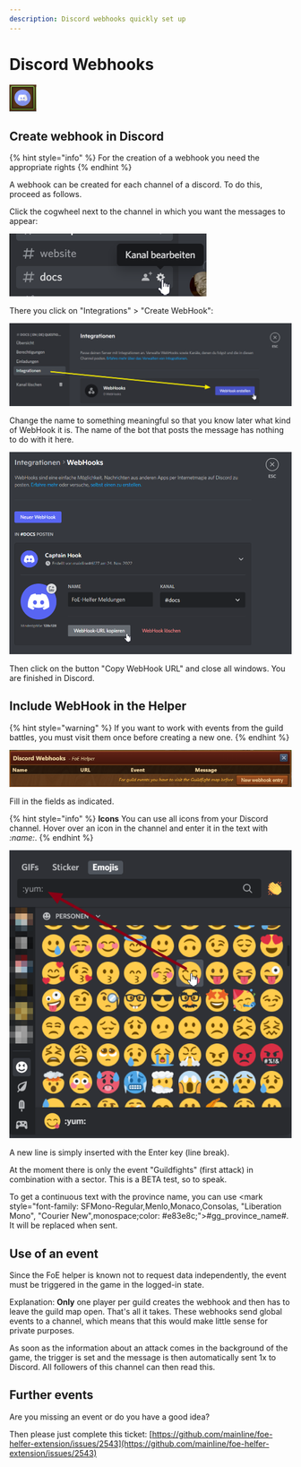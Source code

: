 ```yaml
--- 
description: Discord webhooks quickly set up
--- 
```


# Discord Webhooks

![Aufbau](./.images/modul-icon.png)

## Create webhook in Discord

{% hint style="info" %}
For the creation of a webhook you need the appropriate rights
{% endhint %}

A webhook can be created for each channel of a discord. To do this, proceed as follows.

Click the cogwheel next to the channel in which you want the messages to appear:

![Aufbau](./.images/search-channel.png)

There you click on "Integrations" > "Create WebHook":

![Aufbau](./.images/integration-create-webhook.png)

Change the name to something meaningful so that you know later what kind of WebHook it is. The name of the bot that posts the message has nothing to do with it here.

![Aufbau](./.images/change-name-and-save.png)

Then click on the button "Copy WebHook URL" and close all windows. You are finished in Discord.

## Include WebHook in the Helper

{% hint style="warning" %}
If you want to work with events from the guild battles, you must visit them once before creating a new one.
{% endhint %}

![Übersicht](./.images/overview.png)

Fill in the fields as indicated.

{% hint style="info" %}
**Icons** You can use all icons from your Discord channel. Hover over an icon in the channel and enter it in the text with _:name:_.
{% endhint %}

![Aufbau](./.images/emojis.png)

A new line is simply inserted with the Enter key (line break).

At the moment there is only the event "Guildfights" (first attack) in combination with a sector. This is a BETA test, so to speak.

To get a continuous text with the province name, you can use <mark style="font-family: SFMono-Regular,Menlo,Monaco,Consolas, "Liberation Mono", "Courier New",monospace;color: #e83e8c;">#gg_province_name#</mark>. It will be replaced when sent.

## Use of an event

Since the FoE helper is known not to request data independently, the event must be triggered in the game in the logged-in state.

Explanation: **Only** one player per guild creates the webhook and then has to leave the guild map open. That's all it takes. These webhooks send global events to a channel, which means that this would make little sense for private purposes.

As soon as the information about an attack comes in the background of the game, the trigger is set and the message is then automatically sent 1x to Discord. All followers of this channel can then read this.

## Further events

Are you missing an event or do you have a good idea?

Then please just complete this ticket: [https://github.com/mainIine/foe-helfer-extension/issues/2543](https://github.com/mainIine/foe-helfer-extension/issues/2543)